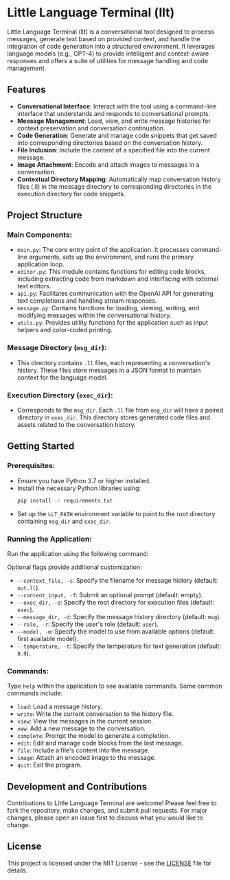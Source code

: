 # Little Language Terminal (llt)

Little Language Terminal (llt) is a conversational tool designed to process messages, generate text based on provided context, and handle the integration of code generation into a structured environment. It leverages language models (e.g., GPT-4) to provide intelligent and context-aware responses and offers a suite of utilities for message handling and code management.

## Features

- **Conversational Interface**: Interact with the tool using a command-line interface that understands and responds to conversational prompts.
- **Message Management**: Load, view, and write message histories for context preservation and conversation continuation.
- **Code Generation**: Generate and manage code snippets that get saved into corresponding directories based on the conversation history.
- **File Inclusion**: Include the content of a specified file into the current message.
- **Image Attachment**: Encode and attach images to messages in a conversation.
- **Contextual Directory Mapping**: Automatically map conversation history files (.ll) in the message directory to corresponding directories in the execution directory for code snippets.

## Project Structure

### Main Components:

- `main.py`: The core entry point of the application. It processes command-line arguments, sets up the environment, and runs the primary application loop.
- `editor.py`: This module contains functions for editing code blocks, including extracting code from markdown and interfacing with external text editors.
- `api.py`: Facilitates communication with the OpenAI API for generating text completions and handling stream responses.
- `message.py`: Contains functions for loading, viewing, writing, and modifying messages within the conversational history.
- `utils.py`: Provides utility functions for the application such as input helpers and color-coded printing.

### Message Directory (`msg_dir`):

- This directory contains `.ll` files, each representing a conversation's history. These files store messages in a JSON format to maintain context for the language model.

### Execution Directory (`exec_dir`):

- Corresponds to the `msg_dir`. Each `.ll` file from `msg_dir` will have a paired directory in `exec_dir`. This directory stores generated code files and assets related to the conversation history.

## Getting Started

### Prerequisites:

- Ensure you have Python 3.7 or higher installed.
- Install the necessary Python libraries using:
  ```bash
  pip install -r requirements.txt
  ```
- Set up the `LLT_PATH` environment variable to point to the root directory containing `msg_dir` and `exec_dir`.

### Running the Application:

Run the application using the following command:

Optional flags provide additional customization:

- `--context_file, -c`: Specify the filename for message history (default: `out.ll`).
- `--content_input, -f`: Submit an optional prompt (default: empty).
- `--exec_dir, -e`: Specify the root directory for execution files (default: `exec`).
- `--message_dir, -d`: Specify the message history directory (default: `msg`).
- `--role, -r`: Specify the user's role (default: `user`).
- `--model, -m`: Specify the model to use from available options (default: first available model).
- `--temperature, -t`: Specify the temperature for text generation (default: `0.9`).

### Commands:

Type `help` within the application to see available commands. Some common commands include:

- `load`: Load a message history.
- `write`: Write the current conversation to the history file.
- `view`: View the messages in the current session.
- `new`: Add a new message to the conversation.
- `complete`: Prompt the model to generate a completion.
- `edit`: Edit and manage code blocks from the last message.
- `file`: Include a file's content into the message.
- `image`: Attach an encoded image to the message.
- `quit`: Exit the program.

## Development and Contributions

Contributions to Little Language Terminal are welcome! Please feel free to fork the repository, make changes, and submit pull requests. For major changes, please open an issue first to discuss what you would like to change.

## License

This project is licensed under the MIT License - see the [LICENSE](LICENSE) file for details.

